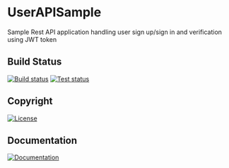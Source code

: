 # UserAPISample
Sample Rest API application handling user sign up/sign in and verification using JWT token

## Build Status
[![Build status](https://img.shields.io/appveyor/ci/Arcidev/userapisample.svg?style=flat-square)](https://ci.appveyor.com/project/Arcidev/userapisample)
[![Test status](https://img.shields.io/appveyor/tests/Arcidev/userapisample.svg?style=flat-square)](https://ci.appveyor.com/project/Arcidev/userapisample/build/tests)

## Copyright
[![License](https://img.shields.io/github/license/Arcidev/UserAPISample.svg?style=flat-square)](LICENSE)

## Documentation
[![Documentation](https://codedocs.xyz/Arcidev/UserAPISample.svg)](https://codedocs.xyz/Arcidev/UserAPISample/)
